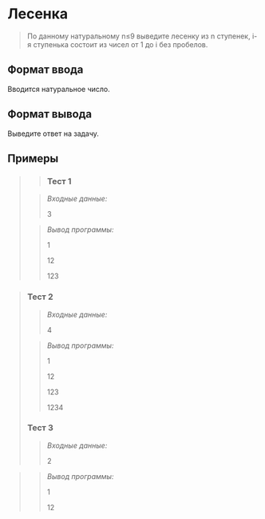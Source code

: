 # Лесенка

>По данному натуральному n≤9 выведите лесенку из n ступенек, i-я ступенька состоит из чисел от 1 до i без пробелов.



## Формат ввода

Вводится натуральное число.

## Формат вывода

Выведите ответ на задачу.


 ## Примеры
>
> >### Тест 1
>
>>*Входные данные:*
>>
>> 
>>3
>> 
>>
>> 
>> 
>>
>>
>>
>>
>> 
> 
>>*Вывод программы:*
>>
>>1
>>
>>12
>>
>>123
 
>### Тест 2
>
>>*Входные данные:*
>>
>>4
>>
>>
>>
>>
>> 
>>
>> 
>>
>> 
>>
>>
>>
>>
>>
>
>>*Вывод программы:*
>>
>>1
>>
>>12
>>
>>123
>>
>>1234
>### Тест 3
>
>>*Входные данные:*
>>
>>2
>>
>> 
>>
>>
>> 
>>
>> 
>>
>> 
>>
>>
>>

>>*Вывод программы:*
>>
>>1
>>
>>12
 